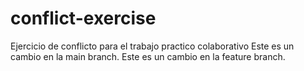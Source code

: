 # conflict-exercise

Ejercicio de conflicto para el trabajo practico colaborativo
Este es un cambio en la main branch.
Este es un cambio en la feature branch.




